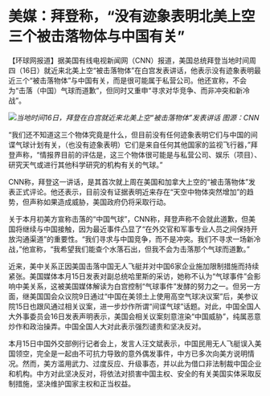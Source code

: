 # 美媒：拜登称，“没有迹象表明北美上空三个被击落物体与中国有关”

【环球网报道】据美国有线电视新闻网（CNN）报道，美国总统拜登当地时间周四（16日）就近来北美上空“被击落物体”在白宫发表讲话，他表示没有迹象表明最近三个“被击落物体”与中国有关，而是很可能属于私营公司。他还宣称，不会为“击落（中国）气球而道歉”，但同时又重申“寻求对华竞争、而非冲突和新冷战”。

![](https://inews.gtimg.com/newsapp_bt/0/15669911977/1000)_当地时间16日，拜登在白宫就近来北美上空“被击落物体”发表讲话
图源：CNN_

“我们还不知道这三个物体究竟是什么，但目前没有任何迹象表明它们与中国的间谍气球计划有关，（也没有迹象表明）它们是来自任何其他国家的监视飞行器，”拜登声称，“情报界目前的评估是，这三个物体很可能是与私营公司、娱乐（项目）、研究天气或进行其他科学研究的机构有关的气球。”

CNN称，拜登这一讲话，是其首次就上周在美国和加拿大上空的“被击落物体”发表正式评论。他还表示，目前没有证据表明近来存在“天空中物体突然增加”的趋势，但声称如果造成威胁，美国政府仍将采取行动。

关于本月初美方宣称击落的“中国气球”，CNN称，拜登声称不会就此道歉，但美国将继续与中国接触，因为最近事件凸显了“在外交官和军事专业人员之间保持开放沟通渠道”的重要性。“我们寻求与中国竞争，而不是冲突。我们不寻求一场新冷战，”他宣称，“我希望我们能查个水落石出，但我不会为击落那个气球而道歉。”

近来，美中关系正因美国击落中国无人飞艇并对中国6家企业施加限制措施而持续紧张。美国媒体本月15日发表对副总统哈里斯的采访，她称不认为“气球事件”会影响中美关系，这被美国媒体解读为白宫控制“气球事件”发酵的努力之一。但另一方面，继美国国会众议院9日通过“中国在美领土上使用高空气球决议案”后，美参议院15日也跟风通过相关议案，进一步炒作所谓“间谍气球”话题。对此，中国全国人大外事委员会16日发表声明表示，美国会相关议案刻意渲染“中国威胁”，纯属恶意炒作和政治操弄。中国全国人大对此表示强烈谴责和坚决反对。

本月15日中国外交部例行记者会上，发言人汪文斌表示，中国民用无人飞艇误入美国领空，完全是一起由不可抗力导致的意外偶发事件，中方已多次向美方说明情况。然而，美方滥用武力、过度反应、升级事态，并以此为借口非法制裁中国企业和机构。中方对此坚决反对，将依法对损害中国主权、安全的有关美国实体采取反制措施，坚决维护国家主权和正当权益。

